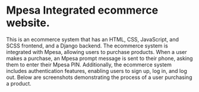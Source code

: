 # Mpesa Integrated ecommerce website.
This is an ecommerce system that has an HTML, CSS, JavaScript, and SCSS frontend, and a Django backend. The ecommerce system is integrated with Mpesa, allowing users to purchase products. When a user makes a purchase, an Mpesa prompt message is sent to their phone, asking them to enter their Mpesa PIN. Additionally, the ecommerce system includes authentication features, enabling users to sign up, log in, and log out. Below are screenshots demonstrating the process of a user purchasing a product.
